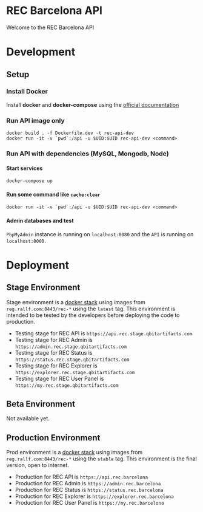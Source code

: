 REC Barcelona API
========================

Welcome to the REC Barcelona API 


# Development
## Setup
### Install Docker
Install **docker** and **docker-compose** using the [official documentation](https://docker.com)

### Run API image only
```
docker build . -f Dockerfile.dev -t rec-api-dev
docker run -it -v `pwd`:/api -u $UID:$UID rec-api-dev <command>
```

### Run API with dependencies (MySQL, Mongodb, Node)
#### Start services
```
docker-compose up
```
#### Run some command like `cache:clear`
```
docker run -it -v `pwd`:/api -u $UID:$UID rec-api-dev <command>
```
#### Admin databases and test
`PhpMyAdmin` instance is running on `localhost:8080` and the `API` is running on `localhost:8000`.

# Deployment
## Stage Environment
Stage environment is a [docker stack](https://docs.docker.com/get-started/part5/) using images from
`reg.rallf.com:8443/rec-*` using the `latest` tag. This environment is intended to be tested by the developers before
deploying the code to production.

* Testing stage for REC API is `https://api.rec.stage.qbitartifacts.com`
* Testing stage for REC Admin is `https://admin.rec.stage.qbitartifacts.com`
* Testing stage for REC Status is `https://status.rec.stage.qbitartifacts.com`
* Testing stage for REC Explorer is `https://explorer.rec.stage.qbitartifacts.com`
* Testing stage for REC User Panel is `https://my.rec.stage.qbitartifacts.com`

## Beta Environment
Not available yet.

## Production Environment
Prod environment is a [docker stack](https://docs.docker.com/get-started/part5/) using images from
`reg.rallf.com:8443/rec-*` using the `stable` tag. This environment is the final version, open to internet.

* Production for REC API is `https://api.rec.barcelona`
* Production for REC Admin is `https://admin.rec.barcelona`
* Production for REC Status is `https://status.rec.barcelona`
* Production for REC Explorer is `https://explorer.rec.barcelona`
* Production for REC User Panel is `https://my.rec.barcelona`

